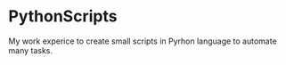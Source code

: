 # PythonScripts
My work experice to create small scripts in Pyrhon language to automate many tasks.
